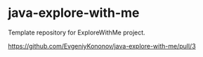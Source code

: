 # java-explore-with-me
Template repository for ExploreWithMe project.

https://github.com/EvgeniyKononov/java-explore-with-me/pull/3